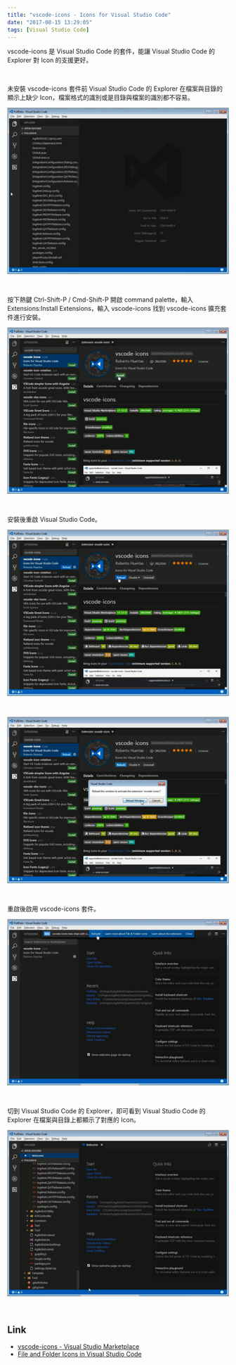 ```yaml
---
title: "vscode-icons - Icons for Visual Studio Code"
date: "2017-08-15 13:29:05"
tags: [Visual Studio Code]
---
```



vscode-icons 是 Visual Studio Code 的套件，能讓 Visual Studio Code 的 Explorer 對 Icon 的支援更好。  

<!-- More -->

<br/>


未安裝 vscode-icons 套件前 Visual Studio Code 的 Explorer 在檔案與目錄的顯示上缺少 Icon，檔案格式的識別或是目錄與檔案的識別都不容易。  

![1.png](1.png)

<br/>


按下熱鍵 Ctrl-Shift-P / Cmd-Shift-P 開啟 command palette，輸入 Extensions:Install Extensions，輸入 vscode-icons 找到 vscode-icons 擴充套件進行安裝。  

![2.png](2.png)

<br/>


安裝後重啟 Visual Studio Code。  

![3.png](3.png)

<br/>


![4.png](4.png)

<br/>


重啟後啟用 vscode-icons 套件。  

![5.png](5.png)

<br/>


切到 Visual Studio Code 的 Explorer，即可看到 Visual Studio Code 的 Explorer 在檔案與目錄上都顯示了對應的 Icon。  

![6.png](6.png)

<br/>


Link
----
* [vscode-icons - Visual Studio Marketplace](https://marketplace.visualstudio.com/items?itemName=robertohuertasm.vscode-icons)
* [File and Folder Icons in Visual Studio Code](https://code.visualstudio.com/blogs/2016/09/08/icon-themes)

